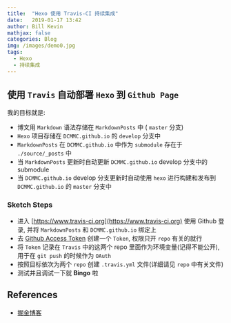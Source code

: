 ```yaml
---
title:  "Hexo 使用 Travis-CI 持续集成"
date:   2019-01-17 13:42
author: Bill Kevin
mathjax: false
categories: Blog
img: /images/demo0.jpg
tags:
  - Hexo
  - 持续集成
---
```


## 使用 `Travis` 自动部署 `Hexo` 到 `Github Page`

我的目标就是:

* 博文用 `Markdown` 语法存储在 `MarkdownPosts` 中 ( `master` 分支)
* `Hexo` 项目存储在 `DCMMC.github.io` 的 `develop` 分支中
* `MarkdownPosts` 在 `DCMMC.github.io` 中作为 `submodule` 存在于 `./source/_posts` 中
* 当 `MarkdownPosts` 更新时自动更新 `DCMMC.github.io` develop 分支中的 submodule
* 当 `DCMMC.github.io` develop 分支更新时自动使用 `hexo` 进行构建和发布到 `DCMMC.github.io` 的 `master` 分支中

### Sketch Steps

* 进入 [https://www.travis-ci.org](https://www.travis-ci.org) 使用 Github 登录, 并将 `MarkdownPosts` 和 `DCMMC.github.io` 绑定上
* 去 [Github Access Token](https://github.com/settings/tokens) 创建一个 `Token`, 权限只开 `repo` 有关的就行
* 将 `Token` 记录在 `Travis` 中的这两个 repo 里面作为环境变量(记得不能公开), 用于在 `git push` 的时候作为 `OAuth`
* 按照目标依次为两个 `repo` 创建 `.travis.yml` 文件(详细请见 `repo` 中有关文件)
* 测试并且调试一下就 **Bingo** 啦

## References

* [掘金博客](https://juejin.im/post/596e39916fb9a06baf2ed273)
